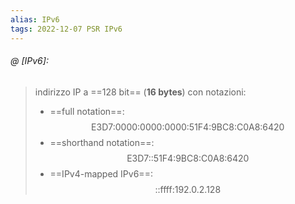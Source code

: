 ```yaml
---
alias: IPv6
tags: 2022-12-07 PSR IPv6
---
```


###### @ [IPv6]:
> indirizzo IP a ==128 bit== (**16 bytes**) con notazioni:
> - ==full notation==: $$\text{E3D7:0000:0000:0000:51F4:9BC8:C0A8:6420}$$
> - ==shorthand notation==: $$\text{E3D7::51F4:9BC8:C0A8:6420}$$
> - ==IPv4-mapped IPv6==: $$\text{::ffff:192.0.2.128}$$
<!--ID: 1670495975906-->
